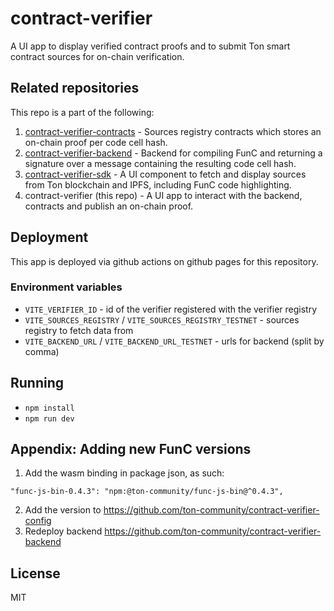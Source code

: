 # contract-verifier

A UI app to display verified contract proofs and to submit Ton smart contract sources for on-chain verification.

## Related repositories

This repo is a part of the following:

1. [contract-verifier-contracts](https://github.com/ton-community/contract-verifier-contracts) - Sources registry contracts which stores an on-chain proof per code cell hash.
2. [contract-verifier-backend](https://github.com/ton-community/contract-verifier-backend) - Backend for compiling FunC and returning a signature over a message containing the resulting code cell hash.
3. [contract-verifier-sdk](https://github.com/ton-community/contract-verifier-sdk) - A UI component to fetch and display sources from Ton blockchain and IPFS, including FunC code highlighting.
4. contract-verifier (this repo) - A UI app to interact with the backend, contracts and publish an on-chain proof.

## Deployment

This app is deployed via github actions on github pages for this repository.

### Environment variables

- `VITE_VERIFIER_ID` - id of the verifier registered with the verifier registry
- `VITE_SOURCES_REGISTRY` / `VITE_SOURCES_REGISTRY_TESTNET` - sources registry to fetch data from
- `VITE_BACKEND_URL` / `VITE_BACKEND_URL_TESTNET` - urls for backend (split by comma)

## Running

- `npm install`
- `npm run dev`

## Appendix: Adding new FunC versions

1. Add the wasm binding in package json, as such:

```
"func-js-bin-0.4.3": "npm:@ton-community/func-js-bin@^0.4.3",
```

2. Add the version to https://github.com/ton-community/contract-verifier-config
3. Redeploy backend https://github.com/ton-community/contract-verifier-backend

## License

MIT
